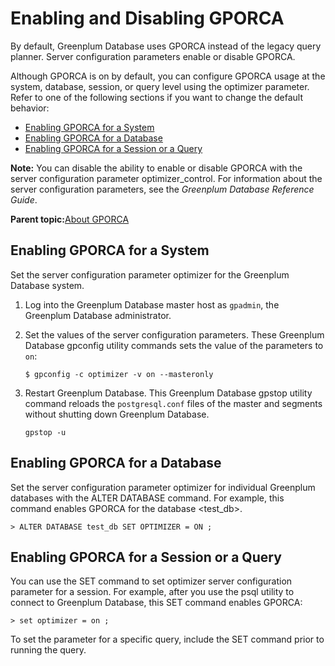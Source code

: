 # Enabling and Disabling GPORCA 

By default, Greenplum Database uses GPORCA instead of the legacy query planner. Server configuration parameters enable or disable GPORCA.

Although GPORCA is on by default, you can configure GPORCA usage at the system, database, session, or query level using the optimizer parameter. Refer to one of the following sections if you want to change the default behavior:

-   [Enabling GPORCA for a System](#topic_byp_lqk_br)
-   [Enabling GPORCA for a Database](#topic_pzr_3db_3r)
-   [Enabling GPORCA for a Session or a Query](#topic_lx4_vqk_br)

**Note:** You can disable the ability to enable or disable GPORCA with the server configuration parameter optimizer\_control. For information about the server configuration parameters, see the *Greenplum Database Reference Guide*.

**Parent topic:**[About GPORCA](../../query/topics/query-piv-optimizer.html)

## Enabling GPORCA for a System 

Set the server configuration parameter optimizer for the Greenplum Database system.

1.  Log into the Greenplum Database master host as `gpadmin`, the Greenplum Database administrator.
2.  Set the values of the server configuration parameters. These Greenplum Database gpconfig utility commands sets the value of the parameters to `on`:

    ```
    $ gpconfig -c optimizer -v on --masteronly
    ```

3.  Restart Greenplum Database. This Greenplum Database gpstop utility command reloads the `postgresql.conf` files of the master and segments without shutting down Greenplum Database.

    ```
    gpstop -u
    ```


## Enabling GPORCA for a Database 

Set the server configuration parameter optimizer for individual Greenplum databases with the ALTER DATABASE command. For example, this command enables GPORCA for the database <test\_db\>.

```
> ALTER DATABASE test_db SET OPTIMIZER = ON ;
```

## Enabling GPORCA for a Session or a Query 

You can use the SET command to set optimizer server configuration parameter for a session. For example, after you use the psql utility to connect to Greenplum Database, this SET command enables GPORCA:

```
> set optimizer = on ;
```

To set the parameter for a specific query, include the SET command prior to running the query.

